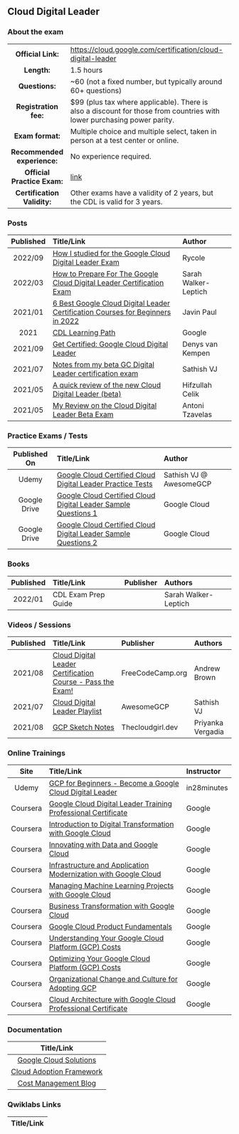 ## Cloud Digital Leader

### About the exam

| | | |
| :---:         |     :---      |          :--- |
| **Official Link:** | https://cloud.google.com/certification/cloud-digital-leader | 
| **Length:** | 1.5 hours | 
| **Questions:** | ~60 (not a fixed number, but typically around 60+ questions) | 
| **Registration fee:** | $99 (plus tax where applicable). There is also a discount for those from countries with lower purchasing power parity. | 
| **Exam format:** | Multiple choice and multiple select, taken in person at a test center or online. | 
| **Recommended experience:** | No experience required. | 
| **Official Practice Exam:** | [link](https://docs.google.com/forms/d/e/1FAIpQLSfsSfkh9PE-HjdRRzJ24wPSjZrXF3gLxmncAYx31gyz2rLbtw/viewform) | 
| **Certification Validity:** | Other exams have a validity of 2 years, but the CDL is valid for 3 years. | 

### Posts
| Published | Title/Link | Author |
| :---:         |     :---      |          :--- |
| 2022/09 | [How I studied for the Google Cloud Digital Leader Exam](https://faun.pub/how-i-studied-for-the-google-cloud-digital-leader-exam-32d5f4b3dc96)  | Rycole |
| 2022/03 | [How to Prepare For The Google Cloud Digital Leader Certification Exam](https://medium.com/@walkrinthecloud/how-to-prepare-for-the-google-cloud-digital-leader-certification-exam-6bf1dcf017d7)  | Sarah Walker-Leptich |
| 2021/01 | [6 Best Google Cloud Digital Leader Certification Courses for Beginners in 2022](https://medium.com/javarevisited/5-best-google-cloud-digital-leader-certification-courses-for-beginners-5d8f25d587)  | Javin Paul |
| 2021 | [CDL Learning Path](https://cloud.google.com/training/business#cloud-digital-leader-path)  | Google |
| 2021/09 | [Get Certified: Google Cloud Digital Leader](https://blogs.sap.com/2021/09/11/get-certified-google-cloud-digital-leader/)  | Denys van Kempen |
| 2021/07 | [Notes from my beta GC Digital Leader certification exam](https://sathishvj.medium.com/notes-from-my-beta-google-cloud-digital-leader-certification-exam-e4f9fd1b119e) | Sathish VJ |
| 2021/05 | [A quick review of the new Cloud Digital Leader (beta)](https://www.linkedin.com/pulse/quick-review-new-cloud-digital-leader-beta-exam-hifzullah-celik/) | Hifzullah Celik |
| 2021/05 | [My Review on the Cloud Digital Leader Beta Exam](https://www.linkedin.com/pulse/my-review-cloud-digital-leader-beta-exam-antoni-tzavelas/) | Antoni Tzavelas |

### Practice Exams / Tests
| Published On | Title/Link | Author |
| :---:         |     :---      |          :--- |
| Udemy | [Google Cloud Certified Cloud Digital Leader Practice Tests](https://www.udemy.com/course/google-cloud-certified-cloud-digital-leader-practice-tests/?referralCode=1E7FA94F29E3481F9767) | Sathish VJ @ AwesomeGCP |
| Google Drive | [Google Cloud Certified Cloud Digital Leader Sample Questions 1](https://drive.google.com/file/d/15Sup0fsZWPJvuZfTQbyresCWazKerE4S/view?usp=sharing) | Google Cloud |
| Google Drive | [Google Cloud Certified Cloud Digital Leader Sample Questions 2](https://drive.google.com/file/d/1fcl-QQNHi7gqOlKwEZoZRZR__AVCZoaL/view?usp=sharing) | Google Cloud |

### Books
| Published | Title/Link | Publisher | Authors |
| :---:         |     :---     |     :---       |          :--- |
| 2022/01 | CDL Exam Prep Guide |  | Sarah Walker-Leptich |

### Videos / Sessions
| Published | Title/Link | Publisher | Authors |
| :---:         |     :---     |     :---       |          :--- |
| 2021/08 | [Cloud Digital Leader Certification Course - Pass the Exam!](https://www.youtube.com/watch?v=UGRDM86MBIQ)  | FreeCodeCamp.org  | Andrew Brown |
| 2021/07 | [Cloud Digital Leader Playlist](https://www.youtube.com/watch?v=DbGae0j9ijg&list=PLQMsfKRZZviSL8FxXFMM3iPiHBajmgMeU)  | AwesomeGCP  | Sathish VJ |
| 2021/08 | [GCP Sketch Notes](https://thecloudgirl.dev/)  | Thecloudgirl.dev  | Priyanka Vergadia |

### Online Trainings
| Site | Title/Link | Instructor |
| :---:         |     :---      |          :--- |
| Udemy | [GCP for Beginners - Become a Google Cloud Digital Leader](https://www.udemy.com/course/google-cloud-digital-leader-certification/?referralCode=49BA1E33CCD6D0E0546C)|in28minutes|
| Coursera | [Google Cloud Digital Leader Training Professional Certificate](https://www.coursera.org/professional-certificates/google-cloud-digital-leader-training) | Google |
| Coursera | [Introduction to Digital Transformation with Google Cloud](https://www.coursera.org/learn/introduction-to-digital-transformation-with-google-cloud) | Google |
| Coursera | [Innovating with Data and Google Cloud](https://www.coursera.org/learn/innovating-with-data-and-google-cloud) | Google |
| Coursera | [Infrastructure and Application Modernization with Google Cloud](https://www.coursera.org/learn/google-cloud-product-fundamentals) | Google |
| Coursera | [Managing Machine Learning Projects with Google Cloud](https://www.coursera.org/learn/machine-learning-business-professionals) | Google |
| Coursera | [Business Transformation with Google Cloud](https://www.coursera.org/learn/business-transformation-google-cloud) | Google |
| Coursera | [Google Cloud Product Fundamentals](https://www.coursera.org/learn/google-cloud-product-fundamentals) | Google |
| Coursera | [Understanding Your Google Cloud Platform (GCP) Costs](https://www.coursera.org/learn/gcp-cost-management#syllabus) | Google |
| Coursera | [Optimizing Your Google Cloud Platform (GCP) Costs](https://www.coursera.org/learn/gcp-cost-optimization#syllabus) | Google |
| Coursera | [Organizational Change and Culture for Adopting GCP](https://www.coursera.org/specializations/organizational-change-and-culture-for-adopting-google-cloud) | Google |
| Coursera | [Cloud Architecture with Google Cloud Professional Certificate](https://www.coursera.org/professional-certificates/gcp-cloud-architect) | Google |


### Documentation
|  Title/Link |
| :---:         |
| [Google Cloud Solutions](https://cloud.google.com/solutions) |
| [Cloud Adoption Framework](https://cloud.google.com/adoption-framework) |
| [Cost Management Blog](https://cloud.google.com/blog/topics/cost-management) |

### Qwiklabs Links
|  Title/Link  |
| :---:         |
